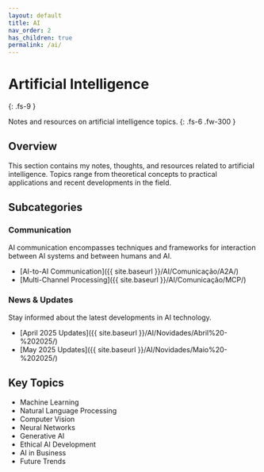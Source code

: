 ```yaml
---
layout: default
title: AI
nav_order: 2
has_children: true
permalink: /ai/
---
```


# Artificial Intelligence
{: .fs-9 }

Notes and resources on artificial intelligence topics.
{: .fs-6 .fw-300 }

## Overview

This section contains my notes, thoughts, and resources related to artificial intelligence. Topics range from theoretical concepts to practical applications and recent developments in the field.

## Subcategories

### Communication
AI communication encompasses techniques and frameworks for interaction between AI systems and between humans and AI.

- [AI-to-AI Communication]({{ site.baseurl }}/AI/Comunicação/A2A/)
- [Multi-Channel Processing]({{ site.baseurl }}/AI/Comunicação/MCP/)

### News & Updates
Stay informed about the latest developments in AI technology.

- [April 2025 Updates]({{ site.baseurl }}/AI/Novidades/Abril%20-%202025/)
- [May 2025 Updates]({{ site.baseurl }}/AI/Novidades/Maio%20-%202025/)

## Key Topics

- Machine Learning
- Natural Language Processing
- Computer Vision
- Neural Networks
- Generative AI
- Ethical AI Development
- AI in Business
- Future Trends 